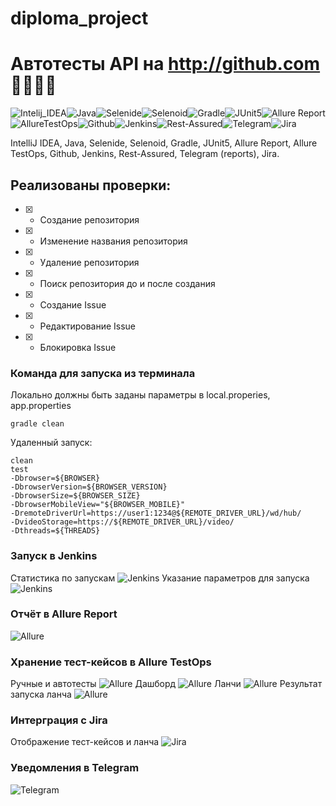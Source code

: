 # diploma_project
# Автотесты API на http://github.com 🚀👨‍💻🚀


![Intelij_IDEA](src/test/resources/tpl/Intelij_IDEA.png)![Java](src/test/resources/tpl/Java.png)![Selenide](src/test/resources/tpl/Selenide.png)![Selenoid](src/test/resources/tpl/Selenoid.png)![Gradle](src/test/resources/tpl/Gradle.png)![JUnit5](src/test/resources/tpl/JUnit5.png)![Allure Report](src/test/resources/tpl/Allure_Report.png)![AllureTestOps](src/test/resources/tpl/AllureTestOps.png)![Github](src/test/resources/tpl/Github.png)![Jenkins](src/test/resources/tpl/Jenkins.png)![Rest-Assured](src/test/resources/tpl/Rest-Assured.png)![Telegram](src/test/resources/tpl/Telegram.png)![Jira](src/test/resources/tpl/Jira.png)

IntelliJ IDEA, Java, Selenide, Selenoid, Gradle, JUnit5, Allure Report, Allure TestOps, Github, Jenkins, Rest-Assured,
Telegram (reports), Jira.

## Реализованы проверки:
- [X] - Создание репозитория
- [X] - Изменение названия репозитория
- [X] - Удаление репозитория
- [X] - Поиск репозитория до и после создания
- [X] - Создание Issue
- [X] - Редактирование Issue
- [X] - Блокировка Issue

### Команда для запуска из терминала
Локально должны быть заданы параметры в local.properies, app.properties
```
gradle clean
```
Удаленный запуск:
```
clean
test
-Dbrowser=${BROWSER}
-DbrowserVersion=${BROWSER_VERSION}
-DbrowserSize=${BROWSER_SIZE}
-DbrowserMobileView="${BROWSER_MOBILE}"
-DremoteDriverUrl=https://user1:1234@${REMOTE_DRIVER_URL}/wd/hub/
-DvideoStorage=https://${REMOTE_DRIVER_URL}/video/
-Dthreads=${THREADS}
```

### Запуск в Jenkins
Статистика по запускам
![Jenkins](src/test/resources/files/Jenkins_1.png)
Указание параметров для запуска
![Jenkins](src/test/resources/files/Jenkins_2.png)

### Отчёт в Allure Report
![Allure](src/test/resources/files/AllureReport.png)

### Хранение тест-кейсов в Allure TestOps
Ручные и автотесты
![Allure](src/test/resources/files/AllureTestOps_3.png)
Дашборд
![Allure](src/test/resources/files/AllureTestOps_4.png)
Ланчи
![Allure](src/test/resources/files/AllureTestOps_5.png)
Результат запуска ланча
![Allure](src/test/resources/files/AllureTestOps_1.png)

### Интерграция с Jira
Отображение тест-кейсов и ланча
![Jira](src/test/resources/files/Jira.png)

### Уведомления в Telegram
![Telegram](src/test/resources/files/Telegram.png)

